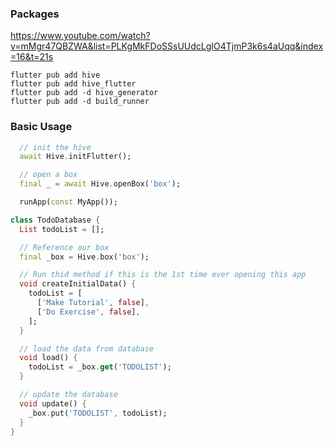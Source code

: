 ### Packages

https://www.youtube.com/watch?v=mMgr47QBZWA&list=PLKgMkFDoSSsUUdcLgIO4TjmP3k6s4aUqq&index=16&t=21s

```shell
flutter pub add hive
flutter pub add hive_flutter
flutter pub add -d hive_generator
flutter pub add -d build_runner
```

### Basic Usage

```dart
  // init the hive
  await Hive.initFlutter();

  // open a box
  final _ = await Hive.openBox('box');

  runApp(const MyApp());
```

```dart
class TodoDatabase {
  List todoList = [];

  // Reference our box
  final _box = Hive.box('box');

  // Run thid method if this is the 1st time ever opening this app
  void createInitialData() {
    todoList = [
      ['Make Tutorial', false],
      ['Do Exercise', false],
    ];
  }

  // load the data from database
  void load() {
    todoList = _box.get('TODOLIST');
  }

  // update the database
  void update() {
    _box.put('TODOLIST', todoList);
  }
}

```
